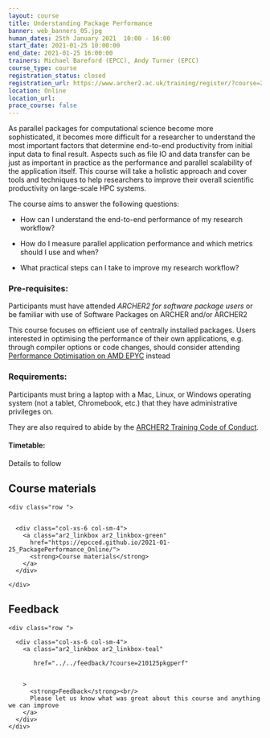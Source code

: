```yaml
---
layout: course
title: Understanding Package Performance
banner: web_banners_05.jpg 
human_dates: 25th January 2021  10:00 - 16:00
start_date: 2021-01-25 10:00:00
end_date: 2021-01-25 16:00:00
trainers: Michael Bareford (EPCC), Andy Turner (EPCC)
course_type: course
registration_status: closed
registration_url: https://www.archer2.ac.uk/training/register/?course=210125pkgperf
location: Online
location_url:
prace_course: false
---
```


As parallel packages for computational science become more sophisticated, it becomes more difficult for a researcher to understand the most important factors that determine end-to-end productivity from initial input data to final result. Aspects such as file IO and data transfer can be just as important in practice as the performance and parallel scalability of the application itself. This course will take a holistic approach and cover tools and techniques to help researchers to improve their overall scientific productivity on large-scale HPC systems.


The course aims to answer the following questions:

* How can I understand the end-to-end performance of my research workflow?

* How do I measure parallel application performance and which metrics should I use and when?

* What practical steps can I take to improve my research workflow?


### Pre-requisites:

Participants must have attended *ARCHER2 for software package users* or be familiar with use of Software Packages on ARCHER and/or ARCHER2

This course focuses on efficient use of centrally installed packages. Users interested in optimising the performance of their own applications, e.g. through compiler options or code changes, should consider attending  [Performance Optimisation on AMD EPYC](https://www.archer2.ac.uk/training/courses/210128-performance-optimisation/)  instead

### Requirements:

Participants must bring a laptop with a Mac, Linux, or Windows operating system (not a tablet, Chromebook, etc.) that they have administrative privileges on.

They are also required to abide by the [ARCHER2 Training Code of Conduct](../../code-of-conduct/). 


#### Timetable:

Details to follow


<section id="service">



<h2><a name="materials">Course materials</a></h2>



    <div class="row ">	

 		
      <div class="col-xs-6 col-sm-4">
        <a class="ar2_linkbox ar2_linkbox-green" 
          href="https://epcced.github.io/2021-01-25_PackagePerformance_Online/">
          <strong>Course materials</strong>         
        </a>
      </div>


<!--  
      <div class="col-xs-6 col-sm-4">
        <a class="ar2_linkbox ar2_linkbox-teal" 
          href="https://pad.archer2.ac.uk/p/210125pkgperf">
          <strong>Course Chat</strong>       
        </a>
      </div>
		
 -->
 	</div>
		
		
	

<!-- 		
<h2><a name="video">Video</a></h2>

<div>
	<iframe title="Video" width="560" height="315" src="https://www.youtube.com/embed/xxxxxxxxxxx" frameborder="0" allow="accelerometer; autoplay; encrypted-media; gyroscope; picture-in-picture" allowfullscreen></iframe>
</div>
 -->


<!-- 
<h2><a name="slides">Slides</a></h2>



    <div class="row ">	


      <div class="col-xs-6 col-sm-4">
        <a class="ar2_linkbox ar2_linkbox-teal" href="courses/"
           href="transcript.pdf">
          <strong>Transcript</strong><br/>
          Download a transcript of the video audio
        </a>
      </div>



      <div class="col-xs-6 col-sm-4">
        <a class="ar2_linkbox ar2_linkbox-green" href="courses/"
           href="slides.pdf">
          <strong>Slides</strong><br/>
          Download pdf of the presentation.
        </a>
      </div>
										
    </div>

 -->



<h2><a name="feedback">Feedback</a></h2>


    <div class="row ">	

      <div class="col-xs-6 col-sm-4">
        <a class="ar2_linkbox ar2_linkbox-teal" 

           href="../../feedback/?course=210125pkgperf" 


		>
          <strong>Feedback</strong><br/>
          Please let us know what was great about this course and anything we can improve
        </a>
      </div>
    </div>
		
		

 
</section>


